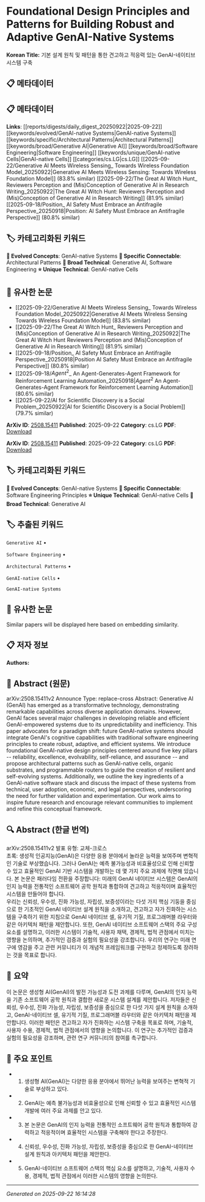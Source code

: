 # Foundational Design Principles and Patterns for Building Robust and Adaptive GenAI-Native Systems

**Korean Title:** 기본 설계 원칙 및 패턴을 통한 견고하고 적응력 있는 GenAI-네이티브 시스템 구축

## 📋 메타데이터

## 📋 메타데이터

**Links**: [[reports/digests/daily_digest_20250922|2025-09-22]] [[keywords/evolved/GenAI-native Systems|GenAI-native Systems]] [[keywords/specific/Architectural Patterns|Architectural Patterns]] [[keywords/broad/Generative AI|Generative AI]] [[keywords/broad/Software Engineering|Software Engineering]] [[keywords/unique/GenAI-native Cells|GenAI-native Cells]] [[categories/cs.LG|cs.LG]] [[2025-09-22/Generative AI Meets Wireless Sensing_ Towards Wireless Foundation Model_20250922|Generative AI Meets Wireless Sensing: Towards Wireless Foundation Model]] (83.8% similar) [[2025-09-22/The Great AI Witch Hunt_ Reviewers Perception and (Mis)Conception of Generative AI in Research Writing_20250922|The Great AI Witch Hunt: Reviewers Perception and (Mis)Conception of Generative AI in Research Writing]] (81.9% similar) [[2025-09-18/Position_ AI Safety Must Embrace an Antifragile Perspective_20250918|Position: AI Safety Must Embrace an Antifragile Perspective]] (80.8% similar)

## 🏷️ 카테고리화된 키워드
**🚀 Evolved Concepts**: GenAI-native Systems
**🔗 Specific Connectable**: Architectural Patterns
**🔬 Broad Technical**: Generative AI, Software Engineering
**⭐ Unique Technical**: GenAI-native Cells
## 🔗 유사한 논문
- [[2025-09-22/Generative AI Meets Wireless Sensing_ Towards Wireless Foundation Model_20250922|Generative AI Meets Wireless Sensing Towards Wireless Foundation Model]] (83.8% similar)
- [[2025-09-22/The Great AI Witch Hunt_ Reviewers Perception and (Mis)Conception of Generative AI in Research Writing_20250922|The Great AI Witch Hunt Reviewers Perception and (Mis)Conception of Generative AI in Research Writing]] (81.9% similar)
- [[2025-09-18/Position_ AI Safety Must Embrace an Antifragile Perspective_20250918|Position AI Safety Must Embrace an Antifragile Perspective]] (80.8% similar)
- [[2025-09-18/$Agent^2$_ An Agent-Generates-Agent Framework for Reinforcement Learning Automation_20250918|$Agent^2$ An Agent-Generates-Agent Framework for Reinforcement Learning Automation]] (80.6% similar)
- [[2025-09-22/AI for Scientific Discovery is a Social Problem_20250922|AI for Scientific Discovery is a Social Problem]] (79.7% similar)


**ArXiv ID**: [2508.15411](https://arxiv.org/abs/2508.15411)
**Published**: 2025-09-22
**Category**: cs.LG
**PDF**: [Download](https://arxiv.org/pdf/2508.15411.pdf)


**ArXiv ID**: [2508.15411](https://arxiv.org/abs/2508.15411)
**Published**: 2025-09-22
**Category**: cs.LG
**PDF**: [Download](https://arxiv.org/pdf/2508.15411.pdf)

## 🏷️ 카테고리화된 키워드
**🚀 Evolved Concepts**: GenAI-native Systems
**🔗 Specific Connectable**: Software Engineering Principles
**⭐ Unique Technical**: GenAI-native Cells
**🔬 Broad Technical**: Generative AI

## 🏷️ 추출된 키워드



`Generative AI` • 

`Software Engineering` • 

`Architectural Patterns` • 

`GenAI-native Cells` • 

`GenAI-native Systems`



## 🔗 유사한 논문

Similar papers will be displayed here based on embedding similarity.

## 📋 저자 정보

**Authors:** 

## 📄 Abstract (원문)

arXiv:2508.15411v2 Announce Type: replace-cross 
Abstract: Generative AI (GenAI) has emerged as a transformative technology, demonstrating remarkable capabilities across diverse application domains. However, GenAI faces several major challenges in developing reliable and efficient GenAI-empowered systems due to its unpredictability and inefficiency. This paper advocates for a paradigm shift: future GenAI-native systems should integrate GenAI's cognitive capabilities with traditional software engineering principles to create robust, adaptive, and efficient systems.
  We introduce foundational GenAI-native design principles centered around five key pillars -- reliability, excellence, evolvability, self-reliance, and assurance -- and propose architectural patterns such as GenAI-native cells, organic substrates, and programmable routers to guide the creation of resilient and self-evolving systems. Additionally, we outline the key ingredients of a GenAI-native software stack and discuss the impact of these systems from technical, user adoption, economic, and legal perspectives, underscoring the need for further validation and experimentation. Our work aims to inspire future research and encourage relevant communities to implement and refine this conceptual framework.

## 🔍 Abstract (한글 번역)

arXiv:2508.15411v2 발표 유형: 교체-크로스  
초록: 생성적 인공지능(GenAI)은 다양한 응용 분야에서 놀라운 능력을 보여주며 변혁적인 기술로 부상했습니다. 그러나 GenAI는 예측 불가능성과 비효율성으로 인해 신뢰할 수 있고 효율적인 GenAI 기반 시스템을 개발하는 데 몇 가지 주요 과제에 직면해 있습니다. 본 논문은 패러다임 전환을 주장합니다: 미래의 GenAI 네이티브 시스템은 GenAI의 인지 능력을 전통적인 소프트웨어 공학 원칙과 통합하여 견고하고 적응적이며 효율적인 시스템을 만들어야 합니다.  
우리는 신뢰성, 우수성, 진화 가능성, 자립성, 보증성이라는 다섯 가지 핵심 기둥을 중심으로 한 기초적인 GenAI 네이티브 설계 원칙을 소개하고, 견고하고 자가 진화하는 시스템을 구축하기 위한 지침으로 GenAI 네이티브 셀, 유기적 기질, 프로그래머블 라우터와 같은 아키텍처 패턴을 제안합니다. 또한, GenAI 네이티브 소프트웨어 스택의 주요 구성 요소를 설명하고, 이러한 시스템이 기술적, 사용자 채택, 경제적, 법적 관점에서 미치는 영향을 논의하며, 추가적인 검증과 실험의 필요성을 강조합니다. 우리의 연구는 미래 연구에 영감을 주고 관련 커뮤니티가 이 개념적 프레임워크를 구현하고 정제하도록 장려하는 것을 목표로 합니다.

## 📝 요약

이 논문은 생성형 AI(GenAI)의 발전 가능성과 도전 과제를 다루며, GenAI의 인지 능력을 기존 소프트웨어 공학 원칙과 결합한 새로운 시스템 설계를 제안합니다. 저자들은 신뢰성, 우수성, 진화 가능성, 자립성, 보증성을 중심으로 한 다섯 가지 설계 원칙을 소개하고, GenAI-네이티브 셀, 유기적 기질, 프로그래머블 라우터와 같은 아키텍처 패턴을 제안합니다. 이러한 패턴은 견고하고 자가 진화하는 시스템 구축을 목표로 하며, 기술적, 사용자 수용, 경제적, 법적 관점에서의 영향을 논의합니다. 이 연구는 추가적인 검증과 실험의 필요성을 강조하며, 관련 연구 커뮤니티의 참여를 촉구합니다.

## 🎯 주요 포인트


- 1. 생성형 AI(GenAI)는 다양한 응용 분야에서 뛰어난 능력을 보여주는 변혁적 기술로 부상하고 있다.

- 2. GenAI는 예측 불가능성과 비효율성으로 인해 신뢰할 수 있고 효율적인 시스템 개발에 여러 주요 과제를 안고 있다.

- 3. 본 논문은 GenAI의 인지 능력을 전통적인 소프트웨어 공학 원칙과 통합하여 강력하고 적응적이며 효율적인 시스템을 구축해야 한다고 주장한다.

- 4. 신뢰성, 우수성, 진화 가능성, 자립성, 보증성을 중심으로 한 GenAI-네이티브 설계 원칙과 아키텍처 패턴을 제안한다.

- 5. GenAI-네이티브 소프트웨어 스택의 핵심 요소를 설명하고, 기술적, 사용자 수용, 경제적, 법적 관점에서 이러한 시스템의 영향을 논의한다.


---

*Generated on 2025-09-22 16:14:28*